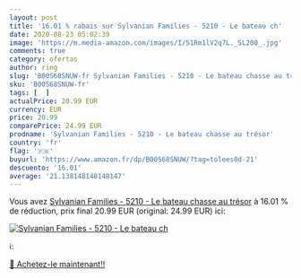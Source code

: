 ```yaml
---
layout: post
title: '16.01 % rabais sur Sylvanian Families - 5210 - Le bateau ch'
date: 2020-08-23 05:02:39
image: 'https://m.media-amazon.com/images/I/51Rm1lV2q7L._SL200_.jpg'
comments: true
category: ofertas
author: ring
slug: 'B00S68SNUW-fr Sylvanian Families - 5210 - Le bateau chasse au trésor'
sku: 'B00S68SNUW-fr'
tags: [  ]
actualPrice: 20.99 EUR
currency: EUR
price: 20.99
comparePrice: 24.99 EUR
prodname: 'Sylvanian Families - 5210 - Le bateau chasse au trésor'
country: 'fr'
flag: '🇫🇷'
buyurl: 'https://www.amazon.fr/dp/B00S68SNUW/?tag=tolees0d-21'
descuento: '16.01'
average: '21.138148148148147'
---
```


Vous avez [Sylvanian Families - 5210 - Le bateau chasse au trésor](https://www.amazon.fr/dp/B00S68SNUW/?tag=tolees0d-21)  à  16.01 % de réduction, prix final  20.99 EUR (original: 24.99 EUR) ici:

[![Sylvanian Families - 5210 - Le bateau ch](https://m.media-amazon.com/images/I/51Rm1lV2q7L._SL200_.jpg)](https://www.amazon.fr/dp/B00S68SNUW/?tag=tolees0d-21)

ℹ️:


[🛒 Achetez-le maintenant!!](https://www.amazon.fr/dp/B00S68SNUW/?tag=tolees0d-21)
